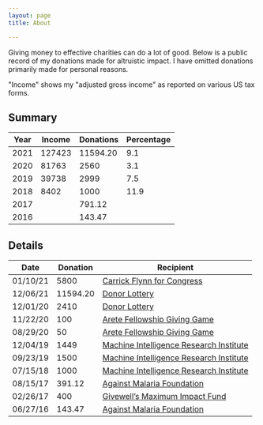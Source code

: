 ```yaml
---
layout: page
title: About

---
```


Giving money to effective charities can do a lot of good. Below is a public record of my donations made for altruistic impact. I have omitted donations primarily made for personal reasons.

"Income" shows my "adjusted gross income" as reported on various US tax forms. 

## Summary

| Year | Income | Donations | Percentage |
| ---- | ------ | --------- | ---------- |
| 2021 | 127423  | 11594.20      | 9.1        |
| 2020 | 81763  | 2560      | 3.1        |
| 2019 | 39738  | 2999      | 7.5        |
| 2018 | 8402   | 1000      | 11.9       |
| 2017 |        | 791.12    |            |
| 2016 |        | 143.47    |            |

## Details

| Date     | Donation | Recipient                                                    |
| -------- | -------- | ------------------------------------------------------------ |
| 01/10/21 | 5800     | [Carrick Flynn for Congress](https://www.carrickflynnfororegon.com/) |
| 12/06/21 | 11594.20     | [Donor Lottery](https://funds.effectivealtruism.org/donor-lottery) |
| 12/01/20 | 2410     | [Donor Lottery](https://funds.effectivealtruism.org/donor-lottery) |
| 11/22/20 | 100      | [Arete Fellowship Giving Game](https://forum.effectivealtruism.org/posts/4GkAtcMohxK2m2bXH/the-arete-fellowship) |
| 08/29/20 | 50       | [Arete Fellowship Giving Game](https://forum.effectivealtruism.org/posts/4GkAtcMohxK2m2bXH/the-arete-fellowship) |
| 12/04/19 | 1449     | [Machine Intelligence Research Institute](https://intelligence.org/) |
| 09/23/19 | 1500     | [Machine Intelligence Research Institute](https://intelligence.org/) |
| 07/15/18 | 1000     | [Machine Intelligence Research Institute](https://intelligence.org/) |
| 08/15/17 | 391.12   | [Against Malaria Foundation](https://www.againstmalaria.com/) |
| 02/26/17 | 400      | [Givewell’s Maximum Impact Fund](https://www.givewell.org/maximum-impact-fund) |
| 06/27/16 | 143.47   | [Against Malaria Foundation](https://www.againstmalaria.com/) |